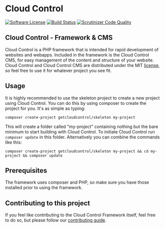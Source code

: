 # Cloud Control
[![Software License](https://img.shields.io/badge/license-MIT-brightgreen.svg?style=flat)](LICENSE)
[![Build Status](https://scrutinizer-ci.com/g/jenskooij/cloudcontrol/badges/build.png?b=master)](https://scrutinizer-ci.com/g/jenskooij/cloudcontrol/build-status/master)
[![Scrutinizer Code Quality](https://scrutinizer-ci.com/g/jenskooij/cloudcontrol/badges/quality-score.png?b=master)](https://scrutinizer-ci.com/g/jenskooij/cloudcontrol/?branch=master)
## Cloud Control - Framework & CMS

Cloud Control is a PHP framework that is intended for rapid development of
websites and webapps. Included in the framework is the Cloud Control CMS, for
easy management of the content and structure of your website. Cloud Control and
Cloud Control CMS are distributed under the MIT [license](LICENSE), so feel free to
use it for whatever project you see fit.

## Usage
It is highly recommended to use the skeleton project to create a new project using Cloud Control.
You can do this by using composer to create the project for you. It's as simple as typing:
```
composer create-project getcloudcontrol/skeleton my-project
```

This will create a folder called "my-project" containing nothing but the bare minimum to start building with Cloud Control. To initiate Cloud Control run `composer update` in this folder. Alternatively you can combine the commands like this:
```
composer create-project getcloudcontrol/skeleton my-project && cd my-project && composer update
```

## Prerequisites
The framework uses composer and PHP, so make sure you have those installed prior to
using the framework.

## Contributing to this project
If you feel like contributing to the Cloud Control Framework itself, feel free
to do so, but please follow our [contributing guide](CONTRIBUTING.MD).

